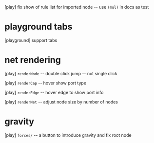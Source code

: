[play] fix show of rule list for imported node -- use `(mul)` in docs as test

# playground tabs

[playground] support tabs

# net rendering

[play] `renderNode` -- double click jump -- not single click

[play] `renderCap` -- hover show port type

[play] `renderEdge` -- hover edge to show port info

[play] `renderNet` -- adjust node size by number of nodes

# gravity

[play] `forces/` -- a button to introduce gravity and fix root node
